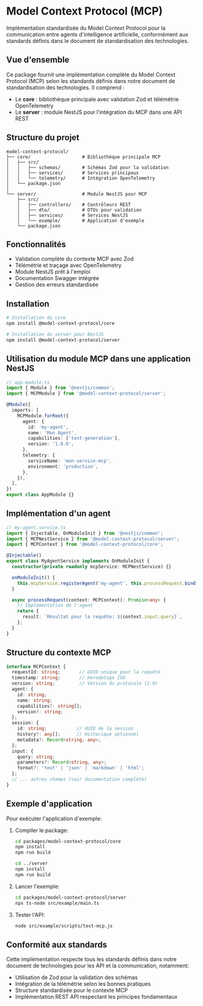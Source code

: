 # Model Context Protocol (MCP)

Implémentation standardisée du Model Context Protocol pour la communication entre agents d'intelligence artificielle, conformément aux standards définis dans le document de standardisation des technologies.

## Vue d'ensemble

Ce package fournit une implémentation complète du Model Context Protocol (MCP) selon les standards définis dans notre document de standardisation des technologies. Il comprend :

- Le **core** : bibliothèque principale avec validation Zod et télémétrie OpenTelemetry
- Le **server** : module NestJS pour l'intégration du MCP dans une API REST

## Structure du projet

```
model-context-protocol/
├── core/                   # Bibliothèque principale MCP
│   ├── src/
│   │   ├── schemas/        # Schémas Zod pour la validation
│   │   ├── services/       # Services principaux
│   │   └── telemetry/      # Intégration OpenTelemetry
│   └── package.json
│
└── server/                 # Module NestJS pour MCP
    ├── src/
    │   ├── controllers/    # Contrôleurs REST
    │   ├── dto/            # DTOs pour validation
    │   ├── services/       # Services NestJS
    │   └── example/        # Application d'exemple
    └── package.json
```

## Fonctionnalités

- Validation complète du contexte MCP avec Zod
- Télémétrie et traçage avec OpenTelemetry
- Module NestJS prêt à l'emploi
- Documentation Swagger intégrée
- Gestion des erreurs standardisée

## Installation

```bash
# Installation du core
npm install @model-context-protocol/core

# Installation du server pour NestJS
npm install @model-context-protocol/server
```

## Utilisation du module MCP dans une application NestJS

```typescript
// app.module.ts
import { Module } from '@nestjs/common';
import { MCPModule } from '@model-context-protocol/server';

@Module({
  imports: [
    MCPModule.forRoot({
      agent: {
        id: 'my-agent',
        name: 'Mon Agent',
        capabilities: ['text-generation'],
        version: '1.0.0',
      },
      telemetry: {
        serviceName: 'mon-service-mcp',
        environment: 'production',
      },
    }),
  ],
})
export class AppModule {}
```

## Implémentation d'un agent

```typescript
// my-agent.service.ts
import { Injectable, OnModuleInit } from '@nestjs/common';
import { MCPNestService } from '@model-context-protocol/server';
import { MCPContext } from '@model-context-protocol/core';

@Injectable()
export class MyAgentService implements OnModuleInit {
  constructor(private readonly mcpService: MCPNestService) {}

  onModuleInit() {
    this.mcpService.registerAgent('my-agent', this.processRequest.bind(this));
  }

  async processRequest(context: MCPContext): Promise<any> {
    // Implémentation de l'agent
    return {
      result: `Résultat pour la requête: ${context.input.query}`,
    };
  }
}
```

## Structure du contexte MCP

```typescript
interface MCPContext {
  requestId: string;       // UUID unique pour la requête
  timestamp: string;       // Horodatage ISO
  version: string;         // Version du protocole (2.0)
  agent: {
    id: string;
    name: string;
    capabilities?: string[];
    version?: string;
  };
  session: {
    id: string;           // UUID de la session
    history?: any[];      // Historique optionnel
    metadata?: Record<string, any>;
  };
  input: {
    query: string;
    parameters?: Record<string, any>;
    format?: 'text' | 'json' | 'markdown' | 'html';
  };
  // ... autres champs (voir documentation complète)
}
```

## Exemple d'application

Pour exécuter l'application d'exemple:

1. Compiler le package:
   ```bash
   cd packages/model-context-protocol/core
   npm install
   npm run build

   cd ../server
   npm install
   npm run build
   ```

2. Lancer l'exemple:
   ```bash
   cd packages/model-context-protocol/server
   npx ts-node src/example/main.ts
   ```

3. Tester l'API:
   ```bash
   node src/example/scripts/test-mcp.js
   ```

## Conformité aux standards

Cette implémentation respecte tous les standards définis dans notre document de technologies pour les API et la communication, notamment:

- Utilisation de Zod pour la validation des schémas
- Intégration de la télémétrie selon les bonnes pratiques
- Structure standardisée pour le contexte MCP
- Implémentation REST API respectant les principes fondamentaux